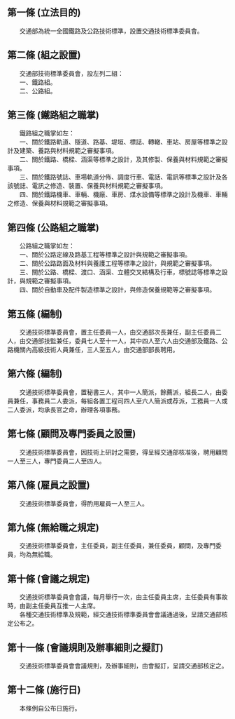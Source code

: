 第一條 (立法目的)
-----------------
　　交通部為統一全國鐵路及公路技術標準，設置交通技術標準委員會。  


第二條 (組之設置)
-----------------
　　交通部技術標準委員會，設左列二組：  
　　一、鐵路組。  
　　二、公路組。  


第三條 (鐵路組之職掌)
---------------------
　　鐵路組之職掌如左：  
　　一、關於鐵路軌道、隧道、路基、堤垣、標誌、轉轍、車站、房屋等標準之設計及建築、養路與材料規範之審擬事項。  
　　二、關於鐵路、橋樑、涵渠等標準之設計，及其修製、保養與材料規範之審擬事項。  
　　三、關於鐵路號誌、車場軌道分佈、調度行車、電話、電訊等標準之設計及各該號誌、電訊之修造、裝置、保養與材料規範之審擬事項。  
　　四、關於鐵路機車、車輛、機廠、車房、煤水設備等標準之設計及機車、車輛之修造、保養與材料規範之審擬事項。  


第四條 (公路組之職掌)
---------------------
　　公路組之職掌如左：  
　　一、關於公路定線及路基工程等標準之設計與規範之審擬事項。  
　　二、關於公路路面及材料與養護工程等標準之設計，與規範之審擬事項。  
　　三、關於公路、橋樑、渡口、涵渠、立體交叉結構及行車，標號誌等標準之設計，與規範之審擬事項。  
　　四、關於自動車及配件製造標準之設計，與修造保養規範等之審擬事項。  


第五條 (編制)
-------------
　　交通技術標準委員會，置主任委員一人，由交通部次長兼任，副主任委員二人，由交通部技監兼任，委員七人至十一人，其中四人至六人由交通部及鐵路、公路機關內高級技術人員兼任，三人至五人，由交通部部長聘用。  


第六條 (編制)
-------------
　　交通技術標準委員會，置秘書三人，其中一人簡派，餘薦派，組長二人，由委員兼任，事務員二人委派，每組各置工程司四人至六人簡派或荐派，工務員一人或二人委派，均承長官之命，辦理各項事務。  


第七條 (顧問及專門委員之設置)
-----------------------------
　　交通技術標準委員會，因技術上研討之需要，得呈經交通部核准後，聘用顧問一人至三人，專門委員二人至四人。  


第八條 (雇員之設置)
-------------------
　　交通技術標準委員會，得酌用雇員一人至三人。  


第九條 (無給職之規定)
---------------------
　　交通技術標準委員會，主任委員，副主任委員，兼任委員，顧問，及專門委員，均為無給職。  


第十條 (會議之規定)
-------------------
　　交通技術標準委員會會議，每月舉行一次，由主任委員主席，主任委員有事故時，由副主任委員互推一人主席。  
　　各種交通技術標準及規範，經交通技術標準委員會會議通過後，呈請交通部核定公布之。  


第十一條 (會議規則及辦事細則之擬訂)
-----------------------------------
　　交通技術標準委員會會議規則，及辦事細則，由會擬訂，呈請交通部核定之。  


第十二條 (施行日)
-----------------
　　本條例自公布日施行。
